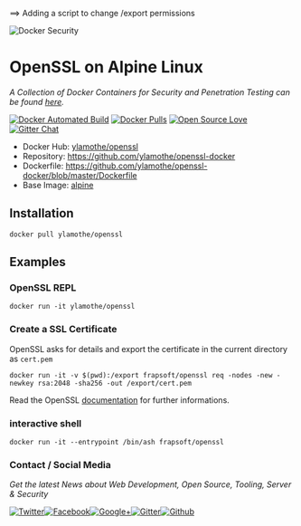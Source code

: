 ==> Adding a script to change /export permissions

![Docker Security](https://github.frapsoft.com/top/docker-security.jpg)

# OpenSSL on Alpine Linux

_A Collection of Docker Containers for Security and Penetration Testing can be found [here](https://github.com/ellerbrock/docker-security-container)._


[![Docker Automated Build](https://img.shields.io/docker/automated/frapsoft/openssl.svg)](https://hub.docker.com/r/frapsoft/openssl/) [![Docker Pulls](https://img.shields.io/docker/pulls/frapsoft/openssl.svg)](https://hub.docker.com/r/frapsoft/openssl/) [![Open Source Love](https://badges.frapsoft.com/os/v1/open-source.svg)](https://github.com/ellerbrock/open-source-badges/) [![Gitter Chat](https://badges.gitter.im/frapopensslsoft/frapsoft.svg)](https://gitter.im/frapsoft/frapsoft/)


- Docker Hub: [ylamothe/openssl](https://hub.docker.com/r/ylamothe/openssl/)
- Repository: <https://github.com/ylamothe/openssl-docker>
- Dockerfile: <https://github.com/ylamothe/openssl-docker/blob/master/Dockerfile>
- Base Image: [alpine](https://hub.docker.com/_/alpine/)

## Installation

`docker pull ylamothe/openssl`

## Examples

### OpenSSL REPL

`docker run -it ylamothe/openssl`

### Create a SSL Certificate

OpenSSL asks for details and export the certificate in the current directory as `cert.pem`

`docker run -it -v $(pwd):/export frapsoft/openssl req -nodes -new -newkey rsa:2048 -sha256 -out /export/cert.pem`

Read the OpenSSL [documentation](https://www.openssl.org/docs/) for further informations.

### interactive shell

`docker run -it --entrypoint /bin/ash frapsoft/openssl`

### Contact / Social Media

_Get the latest News about Web Development, Open Source, Tooling, Server & Security_

[![Twitter](https://github.frapsoft.com/social/twitter.png)](https://twitter.com/frapsoft/)[![Facebook](https://github.frapsoft.com/social/facebook.png)](https://www.facebook.com/frapsoft/)[![Google+](https://github.frapsoft.com/social/google-plus.png)](https://plus.google.com/116540931335841862774)[![Gitter](https://github.frapsoft.com/social/gitter.png)](https://gitter.im/frapsoft/frapsoft/)[![Github](https://github.frapsoft.com/social/github.png)](https://github.com/ellerbrock/)
